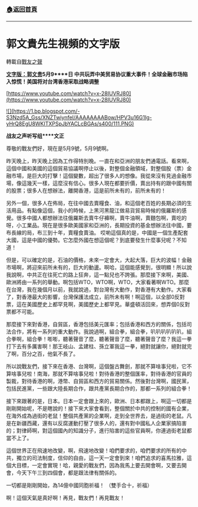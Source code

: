 ###  [:house:返回首頁](https://github.com/ourhimalayas/txt)
---
# 郭文貴先生視頻的文字版
轉載自[戰友之聲](http://littleantvoice.blogspot.com)

[**文字版：郭文贵**](https://www.blogger.com/null)**5****月****9****日 中共玩弄中美贸易协议重大事件！全球金融市场陷入惊慌！美国将对台湾香港采取战略调整**


[https://www.youtube.com/watch?v=x-28IUVRJ80](https://www.youtube.com/watch?v=x-28IUVRJ80)




[!\[\](https://1.bp.blogspot.com/-S3Nzd5A_Gss/XNZTwiynfeI/AAAAAAAABow/HPV3u16G1Ig-yHrQ8EgU8WKITXPSpJbYACLcBGAs/s400/111.PNG)](https://1.bp.blogspot.com/-S3Nzd5A_Gss/XNZTwiynfeI/AAAAAAAABow/HPV3u16G1Ig-yHrQ8EgU8WKITXPSpJbYACLcBGAs/s1600/111.PNG)

**战友之声听写组****文正**


尊敬的戰友們好，現在是5月9號，5月9號啊。


昨天晚上，昨天晚上因為工作得特別晚。一直在和亞洲的朋友們通電話。看來啊，這個中國和美國的這個貿易協議啊停止以後，對整個金融領域，對整個股（票）金融市場，是巨大的打擊！這個變數，超出了很多人的想像。我從來沒有見過金融市場，像這幾天一樣，這麼沒有信心。很多人現在都要折價，賣出持有的跟中國有關的股票；很多人在想辦法，離開香港，這是前所未有的，前所未有的！


另外一個，很多人在佈局，在往中國去賣糧食、油，和這個老百姓的長期必須的生活用品。有點像這個，我小的時候，上黑河黑龍江做易貨貿易時候的俄羅斯的感覺。很多中國人都想辦法往俄羅斯去賣牛仔褲啊，賣牛油啊，賣麵包啊，賣吃的呀，小工業品。現在是很多歐美國家和亞洲的，長期投資的基金想辦法往中國，要布長線的局，布三到十年，賣糧食賣油。
哎喲這個真的是，中國是一個生產配套大國，這是中國的優勢。它怎麼外國在想這個呢？到底要發生什麼事兒呢？不知道！


但是，可以確定的是，石油的價格，未來一定會大，大起大落，巨大的波幅！金融市場啊，將迎來前所未有的，巨大的動盪。啊哈，這個能感覺到，很明顯！所以說我說啊，中共正在往死亡的路上狂奔，這一點兒也不誇張。那麼接下來啊，美國、歐洲將由一系列的舉動。啊包括WTO，WTO啊，WTO，大家看著啊WTO。那麼在台灣，我在幾個月以前，我就說過，對台灣有大動作，對香港有大動作。大家看了，對香港最大的影響，台灣保護法成立，前所未有啊！啊這個，以全部0反對票，這在美國歷史上都罕見啊，美國歷史上都罕見。華盛頓活回來，想弄個0反對票都不可能。


那麼接下來對香港，自貿區，香港包括美元匯率；包括香港和西方的關係，包括司法合作，將有一系列的重大動作。我說過啊，組合拳，組合拳，叭叭叭叭叭叭，組合拳啊，組合拳！嘭嘭，聽著聲音了麼，聽著聲音了麼，聽著聲音了麼？我這一拳打下去有多厲害啊！那王岐​​山、孟建柱、孫立軍我這一拳，絕對就讓你，絕對就完了啊，百分之百，他氣不長了。


所以說戰友們，接下來在香港、台灣啊，這個盤古舞劍，那就不算啥事兒啦，它不算啥事兒啦！南海，那就不算啥事兒啦！對待香港的整個匯率，對待香港的官員的製裁，對待香港的啊，港幣、自貿區和西方的貿易關係。然後對台灣啊，國民黨，包括民進黨，一些跟大陸長期合作，跟共產黨長期合作的，那都一系列的組合拳！


接下來跟著的是，日本。日本一定會跟上來的，歐洲、日本都跟上，啊這一切都是剛剛開始呢，不是瞎說的！接下來大家會看到，整個關於中共的控制的國有企業，在海外成為過街的老鼠！整個共產黨的企業啊，走到全世界去，是過街的老鼠。凡是在新疆西藏，還有以反腐運動打壓了很多人的，還有對中國私人企業家搞陷害的；對律師啊，對這個國內的知識分子，進行陷害的這些官員啊，你連過街老鼠都當不上了。


這個世界正在飛速地改變，啊，飛速地改變！咱們要求的，咱們要求的所有的中共，獨立的司法制度，信仰的自由，這一天一定會到來！咱們追求的喜馬拉雅，這個大目標，一定會實現！哈，親愛的戰友們，因為我馬上要去開會啊，又要去開會，今天下午三到四個會，都是跟法律有關係的。


一切都是剛剛開始，為14億中國同胞祈福！ （雙手合十，祈福）


啊！這個天氣是真好啊！再見，戰友們！再見戰友！